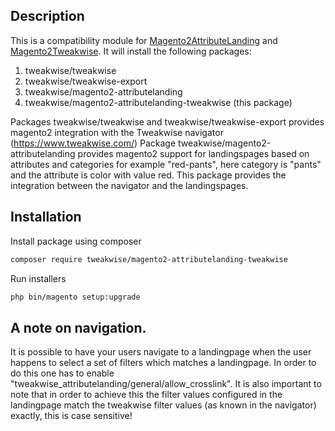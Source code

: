 ## Description

This is a compatibility module for [Magento2AttributeLanding](https://github.com/EmicoEcommerce/Magento2AttributeLanding) and [Magento2Tweakwise](https://github.com/EmicoEcommerce/Magento2Tweakwise).
It will install the following packages: 
1. tweakwise/tweakwise
2. tweakwise/tweakwise-export
3. tweakwise/magento2-attributelanding
4. tweakwise/magento2-attributelanding-tweakwise (this package)

Packages tweakwise/tweakwise and tweakwise/tweakwise-export provides magento2 integration with the Tweakwise navigator (https://www.tweakwise.com/)
Package tweakwise/magento2-attributelanding provides magento2 support for landingspages based on attributes and categories for example "red-pants", here category is "pants" and the attribute is color with value red.
This package provides the integration between the navigator and the landingspages.


## Installation
Install package using composer
```sh
composer require tweakwise/magento2-attributelanding-tweakwise
```

Run installers
```sh
php bin/magento setup:upgrade
```

## A note on navigation.
It is possible to have your users navigate to a landingpage when the user happens to select a set of filters which matches a landingpage.
In order to do this one has to enable "tweakwise_attributelanding/general/allow_crosslink".
It is also important to note that in order to achieve this the filter values configured in the landingpage match the tweakwise filter values (as known in the navigator) exactly, this is case sensitive!
